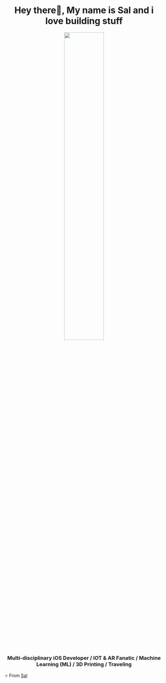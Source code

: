 
<h1 align= "center"><b>Hey there👋, My name is Sal and i love building stuff</b></h1>
<p align="center"><img width=50% src="https://media.giphy.com/media/JWuBH9rCO2uZuHBFpm/giphy.gif"></p>
<h3 align= "center"><b>Multi-disciplinary iOS Developer / IOT & AR Fanatic / Machine Learning (ML) / 3D Printing / Traveling</b></h3>

⭐️ From [Sal](https://github.com/sal562)


<!--
**sal562/sal562** is a ✨ _special_ ✨ repository because its `README.md` (this file) appears on your GitHub profile.

Here are some ideas to get you started:

- 🔭 I’m currently working on ...
- 🌱 I’m currently learning ...
- 👯 I’m looking to collaborate on ...
- 🤔 I’m looking for help with ...
- 💬 Ask me about ...
- 📫 How to reach me: ...
- 😄 Pronouns: ...
- ⚡ Fun fact: ...
-->
